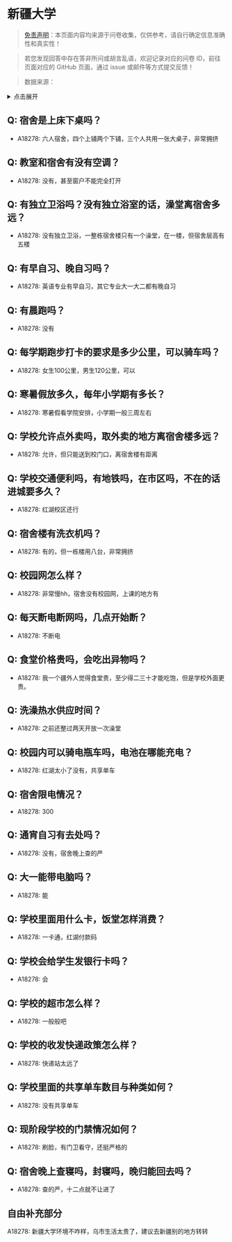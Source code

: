 # 新疆大学

> [免责声明](https://colleges.chat/#_3)：本页面内容均来源于问卷收集，仅供参考，请自行确定信息准确性和真实性！

> 若您发现回答中存在答非所问或胡言乱语，欢迎记录对应的问卷 ID，前往页面对应的 GitHub 页面，通过 issue 或邮件等方式提交反馈！

> 数据来源：

<details><summary>点击展开</summary>
<ul>
<li>A18278: 匿名 (2023 年 06 月)</li>
</ul>
</details>

## Q: 宿舍是上床下桌吗？

- A18278: 六人宿舍，四个上铺两个下铺，三个人共用一张大桌子，非常拥挤

## Q: 教室和宿舍有没有空调？

- A18278: 没有，甚至窗户不能完全打开

## Q: 有独立卫浴吗？没有独立浴室的话，澡堂离宿舍多远？

- A18278: 没有独立卫浴，一整栋宿舍楼只有一个澡堂，在一楼，但宿舍层高有五楼

## Q: 有早自习、晚自习吗？

- A18278: 英语专业有早自习，其它专业大一大二都有晚自习

## Q: 有晨跑吗？

- A18278: 没有

## Q: 每学期跑步打卡的要求是多少公里，可以骑车吗？

- A18278: 女生100公里，男生120公里，可以

## Q: 寒暑假放多久，每年小学期有多长？

- A18278: 寒暑假看学院安排，小学期一般三周左右

## Q: 学校允许点外卖吗，取外卖的地方离宿舍楼多远？

- A18278: 允许，但只能送到校门口，离宿舍楼有距离

## Q: 学校交通便利吗，有地铁吗，在市区吗，不在的话进城要多久？

- A18278: 红湖校区还行

## Q: 宿舍楼有洗衣机吗？

- A18278: 有的，但一栋楼用八台，非常拥挤

## Q: 校园网怎么样？

- A18278: 非常慢hh，宿舍没有校园网，上课的地方有

## Q: 每天断电断网吗，几点开始断？

- A18278: 不断电

## Q: 食堂价格贵吗，会吃出异物吗？

- A18278: 我一个疆外人觉得食堂贵，至少得二三十才能吃饱，但是学校外面更贵。

## Q: 洗澡热水供应时间？

- A18278: 之前还整过两天开放一次澡堂

## Q: 校园内可以骑电瓶车吗，电池在哪能充电？

- A18278: 红湖太小了没有，共享单车

## Q: 宿舍限电情况？

- A18278: 300

## Q: 通宵自习有去处吗？

- A18278: 没有，宿舍晚上查的严

## Q: 大一能带电脑吗？

- A18278: 能

## Q: 学校里面用什么卡，饭堂怎样消费？

- A18278: 一卡通，红湖付款码

## Q: 学校会给学生发银行卡吗？

- A18278: 会

## Q: 学校的超市怎么样？

- A18278: 一般般吧

## Q: 学校的收发快递政策怎么样？

- A18278: 快递站太远了

## Q: 学校里面的共享单车数目与种类如何？

- A18278: 没有共享单车

## Q: 现阶段学校的门禁情况如何？

- A18278: 刷脸，有门卫看守，还挺严格的

## Q: 宿舍晚上查寝吗，封寝吗，晚归能回去吗？

- A18278: 查的严，十二点就不让进了

## 自由补充部分

A18278: 新疆大学环境不咋样，乌市生活太贵了，建议去新疆别的地方转转